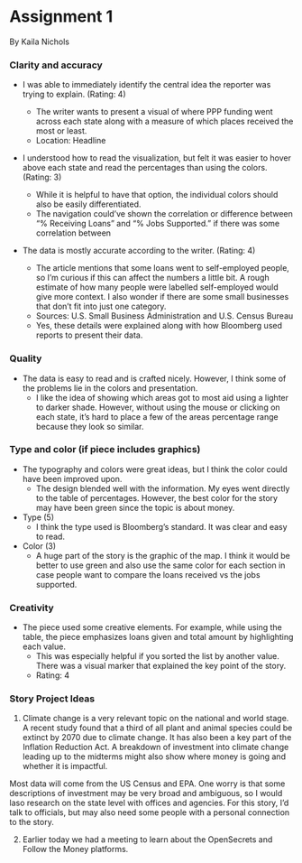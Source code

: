 # Assignment 1
By Kaila Nichols

### Clarity and accuracy
* I was able to immediately identify the central idea the reporter was trying to explain. (Rating: 4)  
  * The writer wants to present a visual of where PPP funding went across each state along with a measure of which places received the most or least. 
  * Location: Headline

* I understood how to read the visualization, but felt it was easier to hover above each state and read the percentages than using the colors. (Rating: 3)
  * While it is helpful to have that option, the individual colors should also be easily differentiated. 
  * The navigation could’ve shown the correlation or difference between “% Receiving Loans” and “% Jobs Supported.” if there was some correlation between 

* The data is mostly accurate according to the writer. (Rating: 4)
  * The article mentions that some loans went to self-employed people, so I’m curious if this can affect the numbers a little bit. A rough estimate of how many people were labelled self-employed would give more context. I also wonder if there are some small businesses that don’t fit into just one category. 
  * Sources: U.S. Small Business Administration and U.S. Census Bureau
  * Yes, these details were explained along with how Bloomberg used reports to present their data.
  
### Quality
* The data is easy to read and is crafted nicely. However, I think some of the problems lie in the colors and presentation.
  * I like the idea of showing which areas got to most aid using a lighter to darker shade. However, without using the mouse or clicking on each state, it’s hard to place a few of the areas percentage range because they look so similar. 

### Type and color (if piece includes graphics)
* The typography and colors were great ideas, but I think the color could have been improved upon. 
  * The design blended well with the information. My eyes went directly to the table of percentages. However, the best color for the story may have been green since the topic is about money.  
* Type (5)
  * I think the type used is Bloomberg’s standard. It was clear and easy to read. 
* Color (3)
  * A huge part of the story is the graphic of the map. I think it would be better to use green and also use the same color for each section in case people want to compare the loans received vs the jobs supported. 


### Creativity
* The piece used some creative elements. For example, while using the table, the piece emphasizes loans given and total amount by highlighting each value. 
  * This was especially helpful if you sorted the list by another value. There was a visual marker that explained the key point of the story. 
  * Rating: 4


### Story Project Ideas

1. Climate change is a very relevant topic on the national and world stage. A recent study found that a third of all plant and animal species could be extinct by 2070 due to climate change. It has also been a key part of the Inflation Reduction Act. A breakdown of investment into climate change leading up to the midterms might also show where money is going and whether it is impactful. 

 Most data will come from the US Census and EPA. One worry is that some descriptions of investment may be very broad and ambiguous, so I would laso research on the state level with offices and agencies. For this story, I’d talk to officials, but may also need some people with a personal connection to the story.

2. Earlier today we had a meeting to learn about the OpenSecrets and Follow the Money platforms. 

